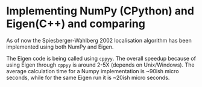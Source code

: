 Implementing NumPy (CPython) and Eigen(C++) and comparing
=========================================================
As of now the Spiesberger-Wahlberg 2002 localisation algorithm has
been implemented using both NumPy and Eigen. 

The Eigen code is being called using ```cppyy```. The overall speedup
because of using Eigen through ```cppyy``` is around 2-5X (depends on Unix/Windows). 
The average calculation time for a Numpy implementation is ~90ish micro seconds, 
while for the same Eigen run it is ~20ish micro seconds.